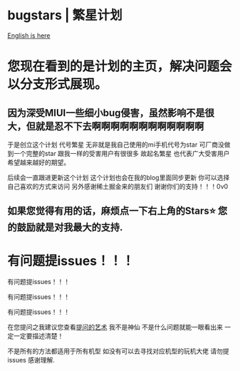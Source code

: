 # bugstars | 繁星计划
[English is here](https://github.com/fuzipei/bugstars/blob/main/langue/en.md)

# 您现在看到的是计划的主页，解决问题会以分支形式展现。
## 因为深受MIUI一些细小bug侵害，虽然影响不是很大，但就是忍不下去啊啊啊啊啊啊啊啊啊啊啊啊

于是创立这个计划 代号繁星
无非就是我自己使用的mi手机代号为star 可厂商没做到一个完整的star
跟我一样的受害用户有很很多 故起名繁星 也代表广大受害用户希望越来越好的期望。

后续会一直跟进更新这个计划 这个计划也会在我的blog里面同步更新 你可以选择自己喜欢的方式来访问
另外感谢稀土掘金来的朋友们 谢谢你们的支持！！！0v0

## 如果您觉得有用的话，麻烦点一下右上角的Stars⭐ 您的鼓励就是对我最大的支持.

# 有问题提issues！！！

有问题提issues！！！

有问题提issues！！！

有问题提issues！！！

在您提问之我建议您查看[提问的艺术](https://github.com/tvvocold/How-To-Ask-Questions-The-Smart-Way)
我不是神仙 不是什么问题就能一眼看出来 一定一定要描述清楚！

不是所有的方法都适用于所有机型 如没有可以去寻找对应机型的玩机大佬 请勿提issues 感谢理解.
